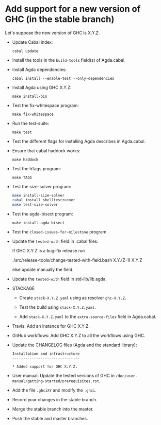 Add support for a new version of GHC (in the stable branch)
===========================================================

Let's suppose the new version of GHC is X.Y.Z.

* Update Cabal index:

  `cabal update`

* Install the tools in the `build-tools` field(s) of Agda.cabal.

* Install Agda dependencies:

  `cabal install --enable-test --only-dependencies`

* Install Agda using GHC X.Y.Z:

  `make install-bin`

* Test the fix-whitespace program:

  `make fix-whitespace`

* Run the test-suite:

  `make test`

* Test the different flags for installing Agda describes in Agda.cabal.

* Ensure that cabal haddock works:

  `make haddock`

* Test the hTags program:

  `make TAGS`

* Test the size-solver program:

  ```bash
  make install-size-solver
  cabal install shelltestrunner
  make test-size-solver
  ```

* Test the agda-bisect program:

  `make install-agda-bisect`

* Test the `closed-issues-for-milestone` program.

* Update the `tested-with` field in .cabal files.

  If GHC X.Y.Z is a bug-fix release run

    ./src/release-tools/change-tested-with-field.bash X.Y.(Z-1) X.Y.Z

  else update manually the field.

* Update the `tested-with` field in std-lib/lib.agda.

* STACKAGE

  - Create `stack-X.Y.Z.yaml` using as resolver `ghc-X.Y.Z`.

  - Test the build using `stack-X.Y.Z.yaml`.

  - Add `stack-X.Y.Z.yaml` to the `extra-source-files` field in
    Agda.cabal.

* Travis: Add an instance for GHC X.Y.Z.

* GitHub workflows: Add GHC X.Y.Z to all the workflows using GHC.

* Update the CHANGELOG files (Agda and the standard library):


   ```
   Installation and infrastructure
   -------------------------------

   * Added support for GHC X.Y.Z.
   ```

* User manual: Update the tested versions of GHC in
  `/doc/user-manual/getting-started/prerequisites.rst`.

* Add the file `.ghciXY` and modify the `.ghci`.

* Record your changes in the stable branch.

* Merge the stable branch into the master.

* Push the stable and master branches.
